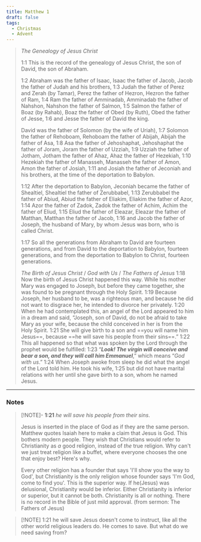 ```yaml
---
title: Matthew 1
draft: false
tags:
  - Christmas
  - Advent
---
```


> _The Genealogy of Jesus Christ_
> 
> 1:1 This is the record of the genealogy of Jesus Christ, the son of David, the son of Abraham.
> 
> 1:2 Abraham was the father of Isaac, Isaac the father of Jacob, Jacob the father of Judah and his brothers, 1:3 Judah the father of Perez and Zerah (by Tamar), Perez the father of Hezron, Hezron the father of Ram, 1:4 Ram the father of Amminadab, Amminadab the father of Nahshon, Nahshon the father of Salmon, 1:5 Salmon the father of Boaz (by Rahab), Boaz the father of Obed (by Ruth), Obed the father of Jesse, 1:6 and Jesse the father of David the king.
> 
> David was the father of Solomon (by the wife of Uriah), 1:7 Solomon the father of Rehoboam, Rehoboam the father of Abijah, Abijah the father of Asa, 1:8 Asa the father of Jehoshaphat, Jehoshaphat the father of Joram, Joram the father of Uzziah, 1:9 Uzziah the father of Jotham, Jotham the father of Ahaz, Ahaz the father of Hezekiah, 1:10 Hezekiah the father of Manasseh, Manasseh the father of Amon, Amon the father of Josiah, 1:11 and Josiah the father of Jeconiah and his brothers, at the time of the deportation to Babylon.
> 
> 1:12 After the deportation to Babylon, Jeconiah became the father of Shealtiel, Shealtiel the father of Zerubbabel, 1:13 Zerubbabel the father of Abiud, Abiud the father of Eliakim, Eliakim the father of Azor, 1:14 Azor the father of Zadok, Zadok the father of Achim, Achim the father of Eliud, 1:15 Eliud the father of Eleazar, Eleazar the father of Matthan, Matthan the father of Jacob, 1:16 and Jacob the father of Joseph, the husband of Mary, by whom Jesus was born, who is called Christ.
> 
> 1:17 So all the generations from Abraham to David are fourteen generations, and from David to the deportation to Babylon, fourteen generations, and from the deportation to Babylon to Christ, fourteen generations.
> 
> _The Birth of Jesus Christ_ / *God with Us* / *The Fathers of Jesus*
> 1:18 Now the birth of Jesus Christ happened this way. While his mother Mary was engaged to Joseph, but before they came together, she was found to be pregnant through the Holy Spirit. 1:19 Because Joseph, her husband to be, was a righteous man, and because he did not want to disgrace her, he intended to divorce her privately. 1:20 When he had contemplated this, an angel of the Lord appeared to him in a dream and said, “Joseph, son of David, do not be afraid to take Mary as your wife, because the child conceived in her is from the Holy Spirit. 1:21 She will give birth to a son and ==you will name him Jesus==, because ==he will save his people from their sins==.” 1:22 This all happened so that what was spoken by the Lord through the prophet would be fulfilled: 1:23 “**_Look! The virgin will conceive and bear a son, and they will call him Emmanuel_**,” which means “_God with us_.” 1:24 When Joseph awoke from sleep he did what the angel of the Lord told him. He took his wife, 1:25 but did not have marital relations with her until she gave birth to a son, whom he named Jesus.

---
### Notes

> [!NOTE]- **1:21** *he will save his people from their sins*. 
>
> Jesus is inserted in the place of God as if they are the same person. Matthew quotes Isaiah here to make a claim that Jesus is God. This bothers modern people. They wish that Christians would refer to Christianity as *a* good religion, instead of *the* true religion. Why can't we just treat religion like a buffet, where everyone chooses the one that enjoy best? Here's why.
> 
> Every other religion has a founder that says 'I'll show you the way to God', but Christianity is the only religion whose founder says 'I'm God, come to find you'. This is the superior way. If he(Jesus) was delusional, Christianity would be inferior. Either Christianity is inferior or superior, but it cannot be both. Christianity is all or nothing.  There is no record in the Bible of just mild approval.  (from sermon: The Fathers of Jesus)

> [!NOTE] 1:21 he will save
> Jesus doesn't come to instruct, like all the other world religious leaders do. He comes to save. But what do we need saving from? 





